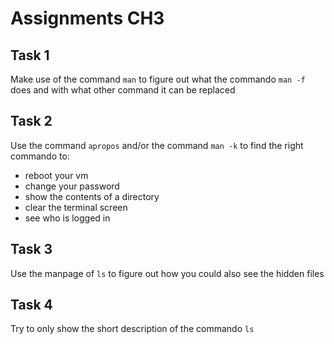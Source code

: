 # Assignments CH3
## Task 1
Make use of the command `man` to figure out what the commando `man -f` does and with what other command it can be replaced

## Task 2
Use the command `apropos` and/or the command `man -k` to find the right commando to:
- reboot your vm
- change your password
- show the contents of a directory
- clear the terminal screen
- see who is logged in 

## Task 3
Use the manpage of `ls` to figure out how you could also see the hidden files

##  Task 4 
Try to only show the short description of the commando `ls`
